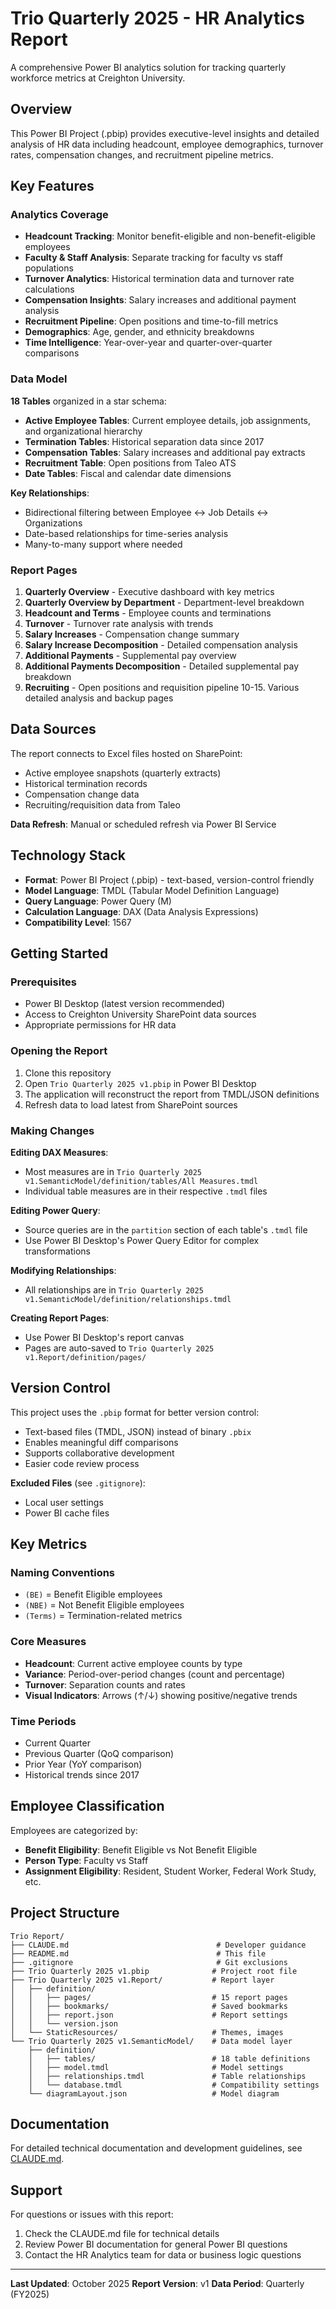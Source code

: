 # Trio Quarterly 2025 - HR Analytics Report

A comprehensive Power BI analytics solution for tracking quarterly workforce metrics at Creighton University.

## Overview

This Power BI Project (.pbip) provides executive-level insights and detailed analysis of HR data including headcount, employee demographics, turnover rates, compensation changes, and recruitment pipeline metrics.

## Key Features

### Analytics Coverage
- **Headcount Tracking**: Monitor benefit-eligible and non-benefit-eligible employees
- **Faculty & Staff Analysis**: Separate tracking for faculty vs staff populations
- **Turnover Analytics**: Historical termination data and turnover rate calculations
- **Compensation Insights**: Salary increases and additional payment analysis
- **Recruitment Pipeline**: Open positions and time-to-fill metrics
- **Demographics**: Age, gender, and ethnicity breakdowns
- **Time Intelligence**: Year-over-year and quarter-over-quarter comparisons

### Data Model

**18 Tables** organized in a star schema:
- **Active Employee Tables**: Current employee details, job assignments, and organizational hierarchy
- **Termination Tables**: Historical separation data since 2017
- **Compensation Tables**: Salary increases and additional pay extracts
- **Recruitment Table**: Open positions from Taleo ATS
- **Date Tables**: Fiscal and calendar date dimensions

**Key Relationships**:
- Bidirectional filtering between Employee ↔ Job Details ↔ Organizations
- Date-based relationships for time-series analysis
- Many-to-many support where needed

### Report Pages

1. **Quarterly Overview** - Executive dashboard with key metrics
2. **Quarterly Overview by Department** - Department-level breakdown
3. **Headcount and Terms** - Employee counts and terminations
4. **Turnover** - Turnover rate analysis with trends
5. **Salary Increases** - Compensation change summary
6. **Salary Increase Decomposition** - Detailed compensation analysis
7. **Additional Payments** - Supplemental pay overview
8. **Additional Payments Decomposition** - Detailed supplemental pay breakdown
9. **Recruiting** - Open positions and requisition pipeline
10-15. Various detailed analysis and backup pages

## Data Sources

The report connects to Excel files hosted on SharePoint:
- Active employee snapshots (quarterly extracts)
- Historical termination records
- Compensation change data
- Recruiting/requisition data from Taleo

**Data Refresh**: Manual or scheduled refresh via Power BI Service

## Technology Stack

- **Format**: Power BI Project (.pbip) - text-based, version-control friendly
- **Model Language**: TMDL (Tabular Model Definition Language)
- **Query Language**: Power Query (M)
- **Calculation Language**: DAX (Data Analysis Expressions)
- **Compatibility Level**: 1567

## Getting Started

### Prerequisites
- Power BI Desktop (latest version recommended)
- Access to Creighton University SharePoint data sources
- Appropriate permissions for HR data

### Opening the Report

1. Clone this repository
2. Open `Trio Quarterly 2025 v1.pbip` in Power BI Desktop
3. The application will reconstruct the report from TMDL/JSON definitions
4. Refresh data to load latest from SharePoint sources

### Making Changes

**Editing DAX Measures**:
- Most measures are in `Trio Quarterly 2025 v1.SemanticModel/definition/tables/All Measures.tmdl`
- Individual table measures are in their respective `.tmdl` files

**Editing Power Query**:
- Source queries are in the `partition` section of each table's `.tmdl` file
- Use Power BI Desktop's Power Query Editor for complex transformations

**Modifying Relationships**:
- All relationships are in `Trio Quarterly 2025 v1.SemanticModel/definition/relationships.tmdl`

**Creating Report Pages**:
- Use Power BI Desktop's report canvas
- Pages are auto-saved to `Trio Quarterly 2025 v1.Report/definition/pages/`

## Version Control

This project uses the `.pbip` format for better version control:
- Text-based files (TMDL, JSON) instead of binary `.pbix`
- Enables meaningful diff comparisons
- Supports collaborative development
- Easier code review process

**Excluded Files** (see `.gitignore`):
- Local user settings
- Power BI cache files

## Key Metrics

### Naming Conventions
- `(BE)` = Benefit Eligible employees
- `(NBE)` = Not Benefit Eligible employees
- `(Terms)` = Termination-related metrics

### Core Measures
- **Headcount**: Current active employee counts by type
- **Variance**: Period-over-period changes (count and percentage)
- **Turnover**: Separation counts and rates
- **Visual Indicators**: Arrows (↑/↓) showing positive/negative trends

### Time Periods
- Current Quarter
- Previous Quarter (QoQ comparison)
- Prior Year (YoY comparison)
- Historical trends since 2017

## Employee Classification

Employees are categorized by:
- **Benefit Eligibility**: Benefit Eligible vs Not Benefit Eligible
- **Person Type**: Faculty vs Staff
- **Assignment Eligibility**: Resident, Student Worker, Federal Work Study, etc.

## Project Structure

```
Trio Report/
├── CLAUDE.md                                 # Developer guidance
├── README.md                                 # This file
├── .gitignore                                # Git exclusions
├── Trio Quarterly 2025 v1.pbip              # Project root file
├── Trio Quarterly 2025 v1.Report/           # Report layer
│   ├── definition/
│   │   ├── pages/                           # 15 report pages
│   │   ├── bookmarks/                       # Saved bookmarks
│   │   ├── report.json                      # Report settings
│   │   └── version.json
│   └── StaticResources/                     # Themes, images
└── Trio Quarterly 2025 v1.SemanticModel/    # Data model layer
    ├── definition/
    │   ├── tables/                          # 18 table definitions
    │   ├── model.tmdl                       # Model settings
    │   ├── relationships.tmdl               # Table relationships
    │   └── database.tmdl                    # Compatibility settings
    └── diagramLayout.json                   # Model diagram
```

## Documentation

For detailed technical documentation and development guidelines, see [CLAUDE.md](CLAUDE.md).

## Support

For questions or issues with this report:
1. Check the CLAUDE.md file for technical details
2. Review Power BI documentation for general Power BI questions
3. Contact the HR Analytics team for data or business logic questions

---

**Last Updated**: October 2025
**Report Version**: v1
**Data Period**: Quarterly (FY2025)
